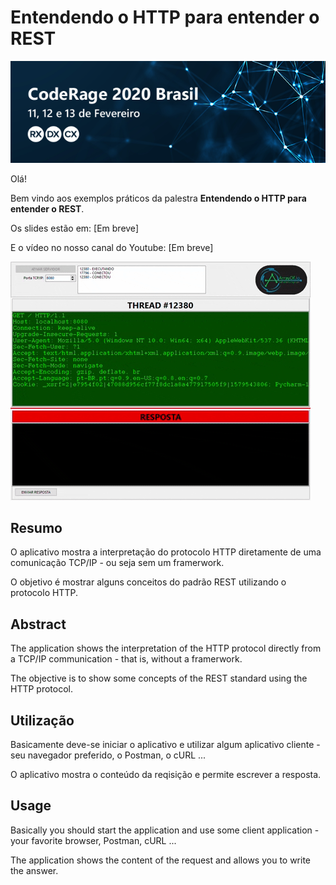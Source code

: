 # Entendendo o HTTP para entender o REST



![Banner do evento](assets/coderage-br.png)



Olá!



Bem vindo aos exemplos práticos da palestra **Entendendo o HTTP para entender o REST**.



Os slides estão em: [Em breve]

E o vídeo no nosso canal do Youtube:  [Em breve]

![Exemplo de execução](assets/example.gif)



## Resumo

O  aplicativo mostra a interpretação do protocolo HTTP diretamente de uma comunicação TCP/IP - ou seja sem um framerwork.

O objetivo é mostrar alguns conceitos do padrão REST utilizando o protocolo HTTP.



## Abstract

The application shows the interpretation of the HTTP protocol directly from a TCP/IP communication - that is, without a framerwork.

The objective is to show some concepts of the REST standard using the HTTP protocol.



## Utilização

Basicamente deve-se iniciar o aplicativo e utilizar algum aplicativo cliente - seu navegador preferido, o Postman, o cURL ...

O aplicativo mostra o conteúdo da reqisição e permite escrever a resposta.



## Usage

Basically you should start the application and use some client application - your favorite browser, Postman, cURL ...

The application shows the content of the request and allows you to write the answer.

